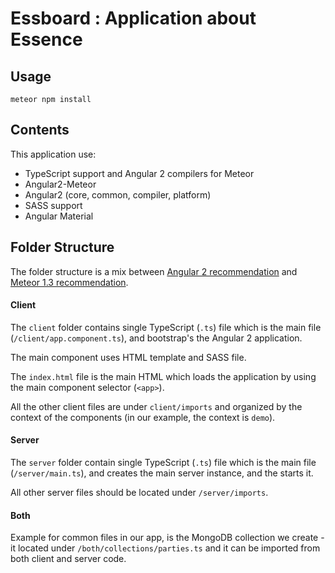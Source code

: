 # Essboard : Application  about Essence

## Usage


```
meteor npm install

```

## Contents

This application use:

- TypeScript support and Angular 2 compilers for Meteor
- Angular2-Meteor
- Angular2 (core, common, compiler, platform)
- SASS support
- Angular Material

## Folder Structure

The folder structure is a mix between [Angular 2 recommendation](https://johnpapa.net/angular-2-styles/) and [Meteor 1.3 recommendation](https://guide.meteor.com/structure.html).

#### Client

The `client` folder contains single TypeScript (`.ts`) file which is the main file (`/client/app.component.ts`), and bootstrap's the Angular 2 application.

The main component uses HTML template and SASS file.

The `index.html` file is the main HTML which loads the application by using the main component selector (`<app>`).

All the other client files are under `client/imports` and organized by the context of the components (in our example, the context is `demo`).


#### Server

The `server` folder contain single TypeScript (`.ts`) file which is the main file (`/server/main.ts`), and creates the main server instance, and the starts it.

All other server files should be located under `/server/imports`.

#### Both

Example for common files in our app, is the MongoDB collection we create - it located under `/both/collections/parties.ts` and it can be imported from both client and server code.


